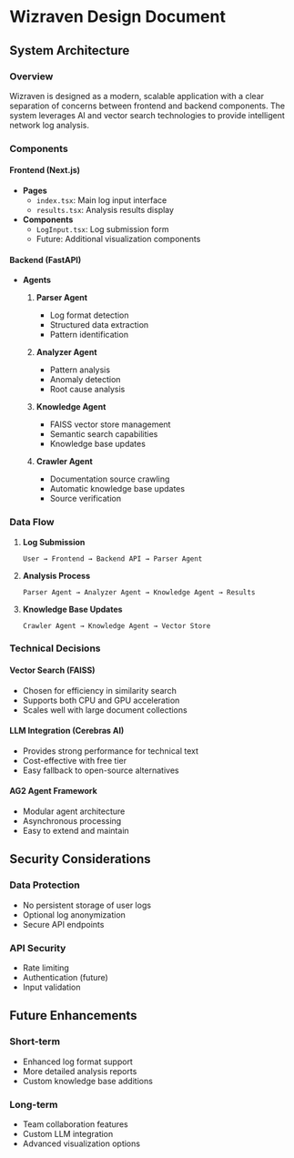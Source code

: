 # Wizraven Design Document

## System Architecture

### Overview
Wizraven is designed as a modern, scalable application with a clear separation of concerns between frontend and backend components. The system leverages AI and vector search technologies to provide intelligent network log analysis.

### Components

#### Frontend (Next.js)
- **Pages**
  - `index.tsx`: Main log input interface
  - `results.tsx`: Analysis results display
- **Components**
  - `LogInput.tsx`: Log submission form
  - Future: Additional visualization components

#### Backend (FastAPI)
- **Agents**
  1. **Parser Agent**
     - Log format detection
     - Structured data extraction
     - Pattern identification
  
  2. **Analyzer Agent**
     - Pattern analysis
     - Anomaly detection
     - Root cause analysis
  
  3. **Knowledge Agent**
     - FAISS vector store management
     - Semantic search capabilities
     - Knowledge base updates
  
  4. **Crawler Agent**
     - Documentation source crawling
     - Automatic knowledge base updates
     - Source verification

### Data Flow

1. **Log Submission**
   ```
   User → Frontend → Backend API → Parser Agent
   ```

2. **Analysis Process**
   ```
   Parser Agent → Analyzer Agent → Knowledge Agent → Results
   ```

3. **Knowledge Base Updates**
   ```
   Crawler Agent → Knowledge Agent → Vector Store
   ```

### Technical Decisions

#### Vector Search (FAISS)
- Chosen for efficiency in similarity search
- Supports both CPU and GPU acceleration
- Scales well with large document collections

#### LLM Integration (Cerebras AI)
- Provides strong performance for technical text
- Cost-effective with free tier
- Easy fallback to open-source alternatives

#### AG2 Agent Framework
- Modular agent architecture
- Asynchronous processing
- Easy to extend and maintain

## Security Considerations

### Data Protection
- No persistent storage of user logs
- Optional log anonymization
- Secure API endpoints

### API Security
- Rate limiting
- Authentication (future)
- Input validation

## Future Enhancements

### Short-term
- Enhanced log format support
- More detailed analysis reports
- Custom knowledge base additions

### Long-term
- Team collaboration features
- Custom LLM integration
- Advanced visualization options